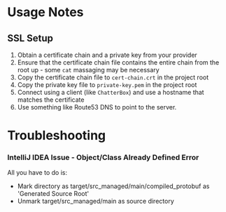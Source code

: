 # Usage Notes

## SSL Setup

1. Obtain a certificate chain and a private key from your provider
2. Ensure that the certificate chain file contains the entire chain from the root up - some `cat` massaging may be necessary
3. Copy the certificate chain file to `cert-chain.crt` in the project root
4. Copy the private key file to `private-key.pem` in the project root
5. Connect using a client (like `ChatterBox`) and use a hostname that matches the certificate
6. Use something like Route53 DNS to point to the server.

# Troubleshooting

### IntelliJ IDEA Issue - Object/Class Already Defined Error
All you have to do is:
* Mark directory as target/src_managed/main/compiled_protobuf as 'Generated Source Root'
* Unmark target/src_managed/main as source directory

